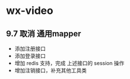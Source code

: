 # wx-video

## 9.7 取消 通用mapper
- 添加注册接口
- 添加登录接口
- 增加 redis 支持，完成 上述接口的 session 操作
- 增加注销接口，补充其他工具类

